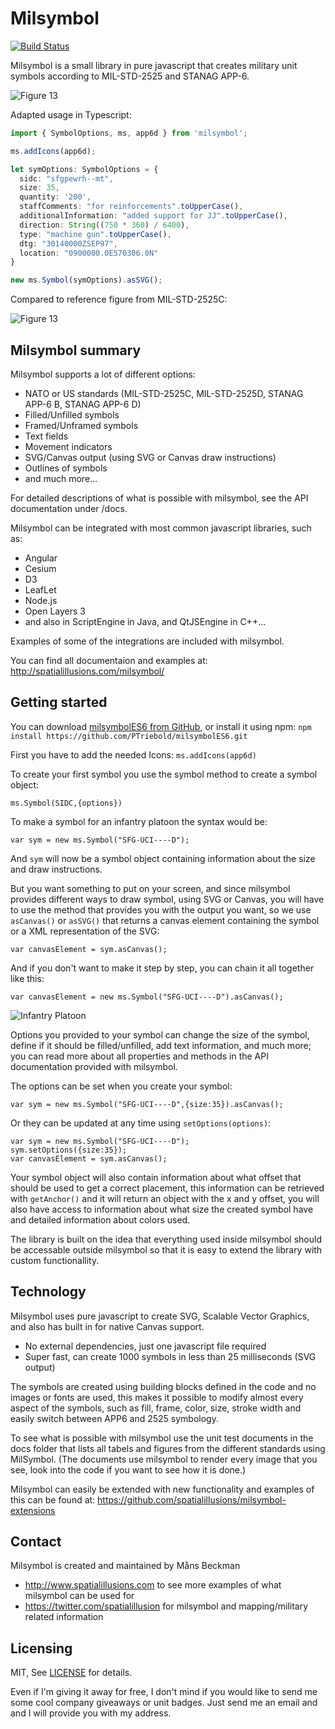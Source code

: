 # Milsymbol

[![Build Status](https://travis-ci.org/spatialillusions/milsymbol.svg?branch=master)](https://travis-ci.org/spatialillusions/milsymbol)

Milsymbol is a small library in pure javascript that creates military unit symbols according to MIL-STD-2525 and STANAG APP-6.

![Figure 13](https://github.com/spatialillusions/milsymbol/blob/master/docs/images/milsymbol.png?raw=true)

Adapted usage in Typescript:
```typescript
import { SymbolOptions, ms, app6d } from 'milsymbol';

ms.addIcons(app6d);

let symOptions: SymbolOptions = {
  sidc: "sfgpewrh--mt",
  size: 35,
  quantity: '200',
  staffComments: "for reinforcements".toUpperCase(),
  additionalInformation: "added support for JJ".toUpperCase(),
  direction: String((750 * 360) / 6400),
  type: "machine gun".toUpperCase(),
  dtg: "30140000ZSEP97",
  location: "0900000.0E570306.0N"
}

new ms.Symbol(symOptions).asSVG();
```

Compared to reference figure from MIL-STD-2525C:

![Figure 13](https://github.com/spatialillusions/milsymbol/blob/master/docs/images/figure13.png?raw=true)

## Milsymbol summary

Milsymbol supports a lot of different options:

- NATO or US standards (MIL-STD-2525C, MIL-STD-2525D, STANAG APP-6 B, STANAG APP-6 D)
- Filled/Unfilled symbols
- Framed/Unframed symbols
- Text fields
- Movement indicators
- SVG/Canvas output (using SVG or Canvas draw instructions)
- Outlines of symbols
- and much more...

For detailed descriptions of what is possible with milsymbol, see the API documentation under /docs.

Milsymbol can be integrated with most common javascript libraries, such as:

- Angular
- Cesium
- D3
- LeafLet
- Node.js
- Open Layers 3
- and also in ScriptEngine in Java, and QtJSEngine in C++...

Examples of some of the integrations are included with milsymbol.

You can find all documentaion and examples at:
http://spatialillusions.com/milsymbol/

## Getting started

You can download [milsymbolES6 from GitHub](https://github.com/PTriebold/milsymbolES6 "milsymbol"), or install it using npm:
`npm install https://github.com/PTriebold/milsymbolES6.git`

First you have to add the needed Icons:
`ms.addIcons(app6d)`

To create your first symbol you use the symbol method to create a symbol object:

`ms.Symbol(SIDC,{options})`

To make a symbol for an infantry platoon the syntax would be:

`var sym = new ms.Symbol("SFG-UCI----D");`

And `sym` will now be a symbol object containing information about the size and draw instructions.

But you want something to put on your screen, and since milsymbol provides different ways to draw symbol, using SVG or Canvas, you will have to use the method that provides you with the output you want, so we use `asCanvas()` or `asSVG()` that returns a canvas element containing the symbol or a XML representation of the SVG:

`var canvasElement = sym.asCanvas();`

And if you don't want to make it step by step, you can chain it all together like this:

`var canvasElement = new ms.Symbol("SFG-UCI----D").asCanvas();`

![Infantry Platoon](https://github.com/spatialillusions/milsymbol/blob/master/docs/images/infantry-platoon.png?raw=true)

Options you provided to your symbol can change the size of the symbol, define if it should be filled/unfilled, add text information, and much more; you can read more about all properties and methods in the API documentation provided with milsymbol.

The options can be set when you create your symbol:

`var sym = new ms.Symbol("SFG-UCI----D",{size:35}).asCanvas();`

Or they can be updated at any time using `setOptions(options)`:

```
var sym = new ms.Symbol("SFG-UCI----D");
sym.setOptions({size:35});
var canvasElement = sym.asCanvas();
```

Your symbol object will also contain information about what offset that should be used to get a correct placement, this information can be retrieved with `getAnchor()` and it will return an object with the x and y offset, you will also have access to information about what size the created symbol have and detailed information about colors used.

The library is built on the idea that everything used inside milsymbol should be accessable outside milsymbol so that it is easy to extend the library with custom functionallity.

## Technology

Milsymbol uses pure javascript to create SVG, Scalable Vector Graphics, and also has built in for native Canvas support.

- No external dependencies, just one javascript file required
- Super fast, can create 1000 symbols in less than 25 milliseconds (SVG output)

The symbols are created using building blocks defined in the code and no images or fonts are used, this makes it possible to modify almost every aspect of the symbols, such as fill, frame, color, size, stroke width and easily switch between APP6 and 2525 symbology.

To see what is possible with milsymbol use the unit test documents in the docs folder that lists all tabels and figures from the different standards using MilSymbol. (The documents use milsymbol to render every image that you see, look into the code if you want to see how it is done.)

Milsymbol can easily be extended with new functionality and examples of this can be found at: https://github.com/spatialillusions/milsymbol-extensions

## Contact

Milsymbol is created and maintained by Måns Beckman

- http://www.spatialillusions.com to see more examples of what milsymbol can be used for
- https://twitter.com/spatialillusion for milsymbol and mapping/military related information

## Licensing

MIT, See [LICENSE](LICENSE) for details.

Even if I'm giving it away for free, I don't mind if you would like to send me some cool company giveaways or unit badges. Just send me an email and and I will provide you with my address.
